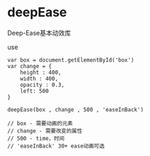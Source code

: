 # deepEase
Deep-Ease基本动效库

use
    
    var box = document.getElementById('box')
    var change = {
        height : 400,
        width : 400,
        opacity : 0.3,
        left: 500
    } 

    deepEase(box , change , 500 , 'easeInBack') 
    
    // box - 需要动画的元素
    // change - 需要改变的属性
    // 500 - time，时间
    // 'easeInBack' 30+ ease动画可选